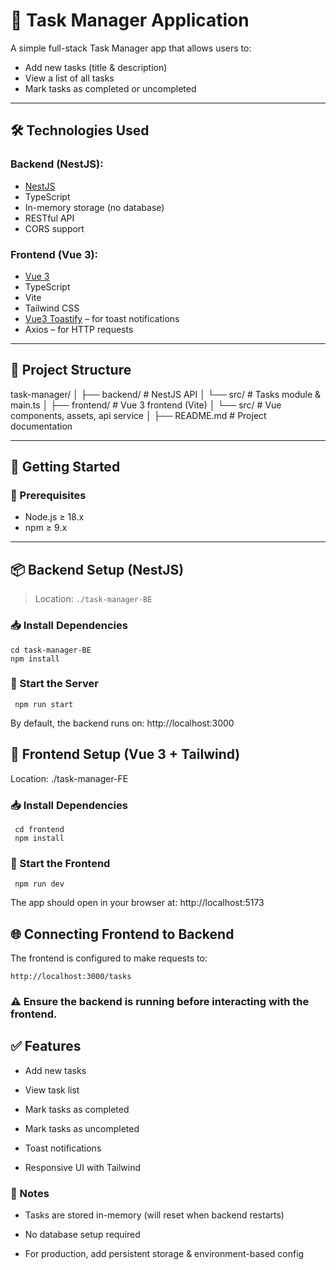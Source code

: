 # 📝 Task Manager Application

A simple full-stack Task Manager app that allows users to:

- Add new tasks (title & description)
- View a list of all tasks
- Mark tasks as completed or uncompleted

---

## 🛠️ Technologies Used

### Backend (NestJS):
- [NestJS](https://nestjs.com/)
- TypeScript
- In-memory storage (no database)
- RESTful API
- CORS support

### Frontend (Vue 3):
- [Vue 3](https://vuejs.org/)
- TypeScript
- Vite
- Tailwind CSS
- [Vue3 Toastify](https://vue3-toastify.js.org/) – for toast notifications
- Axios – for HTTP requests

---

## 📁 Project Structure
task-manager/ │ 
├── backend/ # NestJS API │ 
  └── src/ # Tasks module & main.ts │ 
├── frontend/ # Vue 3 frontend (Vite) │ 
  └── src/ # Vue components, assets, api service │ 
├── README.md # Project documentation

---

## 🚀 Getting Started

### 🔧 Prerequisites

- Node.js ≥ 18.x
- npm ≥ 9.x

---

## 📦 Backend Setup (NestJS)

> Location: `./task-manager-BE`

### 📥 Install Dependencies

```
cd task-manager-BE
npm install
```
### 🚀 Start the Server
```
 npm run start
```
By default, the backend runs on: http://localhost:3000

## 🎨 Frontend Setup (Vue 3 + Tailwind)
Location: ./task-manager-FE

### 📥 Install Dependencies
```
 cd frontend
 npm install
```
### 🚀 Start the Frontend
```
 npm run dev
```
The app should open in your browser at: http://localhost:5173

## 🌐 Connecting Frontend to Backend

The frontend is configured to make requests to:
``` 
http://localhost:3000/tasks
 ```
### ⚠️ Ensure the backend is running before interacting with the frontend.

## ✅ Features
- Add new tasks

- View task list

- Mark tasks as completed

- Mark tasks as uncompleted

- Toast notifications

- Responsive UI with Tailwind

### 📌 Notes
- Tasks are stored in-memory (will reset when backend restarts)

- No database setup required

- For production, add persistent storage & environment-based config
